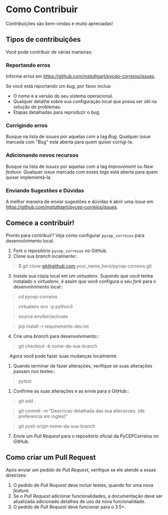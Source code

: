 # Como Contribuir

Contribuições são bem-vindas e muito apreciadas!

## Tipos de contribuições

Você pode contribuir de várias maneiras:

### Reportando erros

Informe erros em https://github.com/mstuttgart/pycep-correios/issues.

Se você está reportando um *bug*, por favor inclua:

* O nome e a versão do seu sistema operacional.
* Qualquer detalhe sobre sua configuração local que possa ser útil na solução de problemas.
* Etapas detalhadas para reproduzir o bug.

### Corrigindo erros

Busque na lista de *issues* por aquelas com a tag *Bug*.
Qualquer *issue* marcada com "Bug" está aberta para quem quiser corrigi-la.

### Adicionando novos recursos

Busque na lista de *issues* por aquelas com a tag *Improvement* ou *New feature*.
Qualquer *issue* marcada com esses *tags* está aberta para quem quiser implementá-la.

### Enviando Sugestões e Dúvidas

A melhor maneira de enviar sugestões e dúvidas é abrir uma *issue* em https://github.com/mstuttgart/pycep-correios/issues.

## Comece a contribuir!

Pronto para contribuir? Veja como configurar `pycep_correios` para desenvolvimento local.

1. Fork o repositório `pycep_correios` no GitHub.
2. Clone sua *branch* localmente::

> $ git clone git@github.com:your_name_here/pycep-correios.git

3. Instale sua cópia local em um *virtualenv*. Supondo que você tenha instalado o *virtualenv*, é assim que você configura a seu *fork* para o desenvolvimento local::

> cd pycep-correios

> virtualenv env -p python3

> source env/bin/activate

> pip install -r requirements-dev.txt

4. Crie uma *branch* para desenvolvimento::

> git checkout -b nome-da-sua-branch

   Agora você pode fazer suas mudanças localmente.

1. Quando terminar de fazer alterações, verifique se suas alterações passam nos testes::

> pytest

1. Confirme as suas alterações e as envie para o GitHub::

> git add .

> git commit -m "Descricao detalhada das sua alteracoes. (de preferencia em ingles)"

> git push origin nome-da-sua-branch

7. Envie um *Pull Request* para o repositório oficial da PyCEPCorreios no GitHub.

## Como criar um Pull Request

Após enviar um pedido de *Pull Request*, verifique se ele atende a essas diretrizes:

1. O pedido de *Pull Request* deve incluir testes, quando for uma nova *feature*.
2. Se o *Pull Request* adicionar funcionalidades, a documentação deve ser atualizada adicionado detalhes de uso da nova funcionalidade.
3. O pedido de *Pull Request* deve funcionar para o 3.5+.
